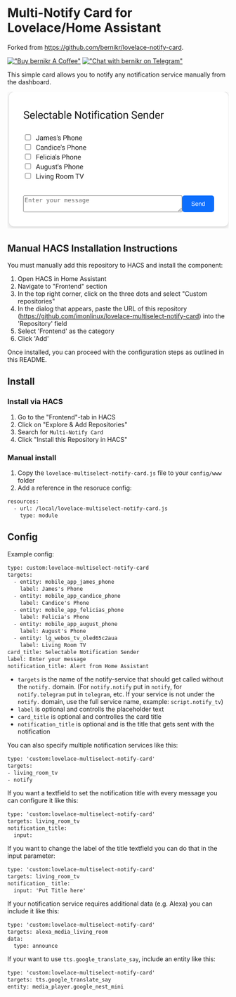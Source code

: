# Multi-Notify Card for Lovelace/Home Assistant
Forked from https://github.com/bernikr/lovelace-notify-card.

[!["Buy bernikr A Coffee"](https://img.shields.io/static/v1?label=donate&message=buymeacoffe&color=FFDD00&logo=buymeacoffee&style=flat-square)](https://buymeacoffee.com/bernikr)
[!["Chat with bernikr on Telegram"](https://img.shields.io/static/v1?label=chat&message=Telegram&color=26A5E4&logo=telegram&style=flat-square)](https://t.me/bernikr)

This simple card allows you to notify any notification service manually from the dashboard.

![card](card.png)

## Manual HACS Installation Instructions
You must manually add this repository to HACS and install the component:

1. Open HACS in Home Assistant
2. Navigate to "Frontend" section
3. In the top right corner, click on the three dots and select "Custom repositories"
4. In the dialog that appears, paste the URL of this repository (https://github.com/imonlinux/lovelace-multiselect-notify-card) into the 'Repository' field
5. Select 'Frontend' as the category
6. Click 'Add'

Once installed, you can proceed with the configuration steps as outlined in this README.

## Install
### Install via HACS
1. Go to the "Frontend"-tab in HACS
2. Click on "Explore & Add Repositories"
3. Search for `Multi-Notify Card`
5. Click "Install this Repository in HACS"

### Manual install
1. Copy the `lovelace-multiselect-notify-card.js` file to your `config/www` folder
2. Add a reference in the resoruce config:

```
resources:
  - url: /local/lovelace-multiselect-notify-card.js
    type: module
```

## Config
Example config:

```
type: custom:lovelace-multiselect-notify-card
targets:
  - entity: mobile_app_james_phone
    label: James's Phone
  - entity: mobile_app_candice_phone
    label: Candice's Phone
  - entity: mobile_app_felicias_phone
    label: Felicia's Phone
  - entity: mobile_app_august_phone
    label: August's Phone
  - entity: lg_webos_tv_oled65c2aua
    label: Living Room TV
card_title: Selectable Notification Sender
label: Enter your message
notification_title: Alert from Home Assistant
```

- `targets` is the name of the notify-service that should get called without the `notify.` domain. (For `notify.notify` put in `notify`, for `notify.telegram` put in `telegram`, etc. If your service is not under the `notify.` domain, use the full service name, example: `script.notify_tv`)
- `label` is optional and controlls the placeholder text
- `card_title` is optional and controlles the card title
- `notification_title` is optional and is the title that gets sent with the notification

You can also specify multiple notification services like this:

```
type: 'custom:lovelace-multiselect-notify-card'
targets:
- living_room_tv
- notify
```

If you want a textfield to set the notification title with every message you can configure it like this:
```
type: 'custom:lovelace-multiselect-notify-card'
targets: living_room_tv
notification_title:
  input:
```

If you want to change the label of the title textfield you can do that in the input parameter:
```
type: 'custom:lovelace-multiselect-notify-card'
targets: living_room_tv
notification_ title:
  input: 'Put Title here'
```

If your notification service requires additional data (e.g. Alexa) you can include it like this:
```
type: 'custom:lovelace-multiselect-notify-card'
targets: alexa_media_living_room
data:
  type: announce
```

If your want to use `tts.google_translate_say`, include an entity like this:
```
type: 'custom:lovelace-multiselect-notify-card'
targets: tts.google_translate_say
entity: media_player.google_nest_mini
```

